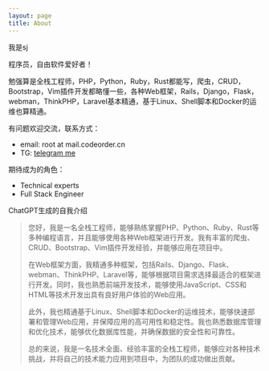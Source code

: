 ```yaml
---
layout: page
title: About
---
```

我是sj

程序员，自由软件爱好者！

勉强算是全栈工程师，PHP，Python，Ruby，Rust都能写，爬虫，CRUD，Bootstrap，Vim插件开发都略懂一些，各种Web框架，Rails，Django，Flask，webman，ThinkPHP，Laravel基本精通，基于Linux、Shell脚本和Docker的运维也算精通。

有问题欢迎交流，联系方式：

* email: root at mail.codeorder.cn
* TG: [telegram me](https://t.me/kw3p9)

期待成为的角色：

* Technical experts
* Full Stack Engineer

ChatGPT生成的自我介绍

> 您好，我是一名全栈工程师，能够熟练掌握PHP、Python、Ruby、Rust等多种编程语言，并且能够使用各种Web框架进行开发。我有丰富的爬虫、CRUD、Bootstrap、Vim插件开发经验，并能够应用在项目中。
> 
> 在Web框架方面，我精通多种框架，包括Rails、Django、Flask、webman、ThinkPHP、Laravel等，能够根据项目需求选择最适合的框架进行开发。同时，我也熟悉前端开发技术，能够使用JavaScript、CSS和HTML等技术开发出具有良好用户体验的Web应用。
> 
> 此外，我也精通基于Linux、Shell脚本和Docker的运维技术，能够快速部署和管理Web应用，并保障应用的高可用性和稳定性。我也熟悉数据库管理和优化技术，能够优化数据库性能，并确保数据的安全性和可靠性。
> 
> 总的来说，我是一名技术全面、经验丰富的全栈工程师，能够应对各种技术挑战，并将自己的技术能力应用到项目中，为团队的成功做出贡献。
